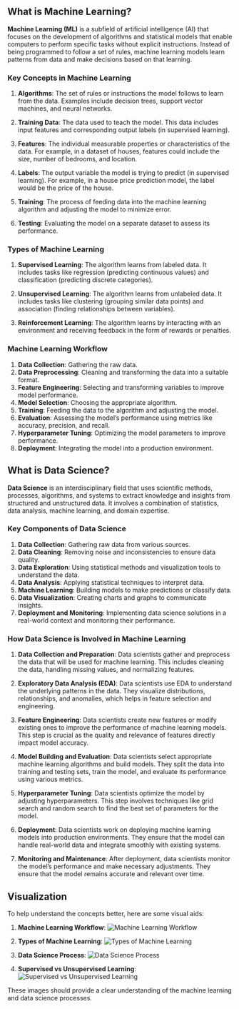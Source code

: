 ## What is Machine Learning?

**Machine Learning (ML)** is a subfield of artificial intelligence (AI) that focuses on the development of algorithms and statistical models that enable computers to perform specific tasks without explicit instructions. Instead of being programmed to follow a set of rules, machine learning models learn patterns from data and make decisions based on that learning.

### Key Concepts in Machine Learning

1. **Algorithms**: The set of rules or instructions the model follows to learn from the data. Examples include decision trees, support vector machines, and neural networks.
   
2. **Training Data**: The data used to teach the model. This data includes input features and corresponding output labels (in supervised learning).

3. **Features**: The individual measurable properties or characteristics of the data. For example, in a dataset of houses, features could include the size, number of bedrooms, and location.

4. **Labels**: The output variable the model is trying to predict (in supervised learning). For example, in a house price prediction model, the label would be the price of the house.

5. **Training**: The process of feeding data into the machine learning algorithm and adjusting the model to minimize error.

6. **Testing**: Evaluating the model on a separate dataset to assess its performance.

### Types of Machine Learning

1. **Supervised Learning**: The algorithm learns from labeled data. It includes tasks like regression (predicting continuous values) and classification (predicting discrete categories).

2. **Unsupervised Learning**: The algorithm learns from unlabeled data. It includes tasks like clustering (grouping similar data points) and association (finding relationships between variables).

3. **Reinforcement Learning**: The algorithm learns by interacting with an environment and receiving feedback in the form of rewards or penalties.

### Machine Learning Workflow

1. **Data Collection**: Gathering the raw data.
2. **Data Preprocessing**: Cleaning and transforming the data into a suitable format.
3. **Feature Engineering**: Selecting and transforming variables to improve model performance.
4. **Model Selection**: Choosing the appropriate algorithm.
5. **Training**: Feeding the data to the algorithm and adjusting the model.
6. **Evaluation**: Assessing the model’s performance using metrics like accuracy, precision, and recall.
7. **Hyperparameter Tuning**: Optimizing the model parameters to improve performance.
8. **Deployment**: Integrating the model into a production environment.

## What is Data Science?

**Data Science** is an interdisciplinary field that uses scientific methods, processes, algorithms, and systems to extract knowledge and insights from structured and unstructured data. It involves a combination of statistics, data analysis, machine learning, and domain expertise.

### Key Components of Data Science

1. **Data Collection**: Gathering raw data from various sources.
2. **Data Cleaning**: Removing noise and inconsistencies to ensure data quality.
3. **Data Exploration**: Using statistical methods and visualization tools to understand the data.
4. **Data Analysis**: Applying statistical techniques to interpret data.
5. **Machine Learning**: Building models to make predictions or classify data.
6. **Data Visualization**: Creating charts and graphs to communicate insights.
7. **Deployment and Monitoring**: Implementing data science solutions in a real-world context and monitoring their performance.

### How Data Science is Involved in Machine Learning

1. **Data Collection and Preparation**: Data scientists gather and preprocess the data that will be used for machine learning. This includes cleaning the data, handling missing values, and normalizing features.

2. **Exploratory Data Analysis (EDA)**: Data scientists use EDA to understand the underlying patterns in the data. They visualize distributions, relationships, and anomalies, which helps in feature selection and engineering.

3. **Feature Engineering**: Data scientists create new features or modify existing ones to improve the performance of machine learning models. This step is crucial as the quality and relevance of features directly impact model accuracy.

4. **Model Building and Evaluation**: Data scientists select appropriate machine learning algorithms and build models. They split the data into training and testing sets, train the model, and evaluate its performance using various metrics.

5. **Hyperparameter Tuning**: Data scientists optimize the model by adjusting hyperparameters. This step involves techniques like grid search and random search to find the best set of parameters for the model.

6. **Deployment**: Data scientists work on deploying machine learning models into production environments. They ensure that the model can handle real-world data and integrate smoothly with existing systems.

7. **Monitoring and Maintenance**: After deployment, data scientists monitor the model’s performance and make necessary adjustments. They ensure that the model remains accurate and relevant over time.

## Visualization

To help understand the concepts better, here are some visual aids:

1. **Machine Learning Workflow**:
   ![Machine Learning Workflow](https://miro.medium.com/max/700/1*G03MQWbpMk-kCgNGHe4iJg.png)

2. **Types of Machine Learning**:
   ![Types of Machine Learning](https://miro.medium.com/max/2870/1*YMLSC5N70ONuO9q_N90GnA.jpeg)

3. **Data Science Process**:
   ![Data Science Process](https://miro.medium.com/max/1400/1*Mi1XO_P0EXr2R9spaeXpMQ.png)

4. **Supervised vs Unsupervised Learning**:
   ![Supervised vs Unsupervised Learning](https://miro.medium.com/max/1236/1*thpry6bhjA_hjhQZ0qmfDw.png)

These images should provide a clear understanding of the machine learning and data science processes.